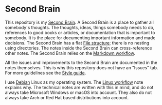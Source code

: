 # Second Brain

This repository is my [Second Brain](https://www.buildingasecondbrain.com/).
A Second Brain is a place to gather all somebody's thoughts.
The thoughts, ideas, things somebody needs to do, references to good books or articles, or documentation that is important to somebody.
It is the place for documenting important information and made decisions.
The Second Brain has a flat [File structure](/file-structure.md); there is no nesting using directories.
The notes inside the Second Brain can cross-reference other notes.
The Second Brain relies on the [Markdown workflow](/markdown-workflow.md).

All the issues and improvements to the Second Brain are documented in the notes themselves.
This is why this repository does not have an "Issues" tab.
For more guidelines see the [Style guide](/style-guide.md).

I use [Debian](https://www.debian.org/) Linux as my operating system.
The [Linux workflow](/linux-workflow.md) note explains why.
The technical notes are written with this in mind, and do not always take Microsoft Windows or macOS into account.
They also do not always take Arch or Red Hat based distributions into account.
